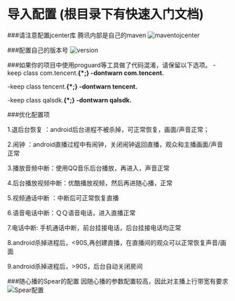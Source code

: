

# 导入配置 (根目录下有快速入门文档)
###请注意配置jcenter库 腾讯内部是自己的maven
![maventojcenter](http://raw.github.com/zhaoyang21cn/Android_Suixinbo/master/raw/settings.png)



###配置自己的版本号
![version](http://raw.github.com/zhaoyang21cn/Android_Suixinbo/master/raw/settings2.png)


###如果你的项目中使用proguard等工具做了代码混淆，请保留以下选项。
  -keep class com.tencent.**{*;}
  -dontwarn com.tencent.**

  -keep class tencent.**{*;}
  -dontwarn tencent.**

  -keep class qalsdk.**{*;}
  -dontwarn qalsdk.**



###优化配置项

1.退后台恢复 ：android后台进程不被杀掉，可正常恢复，画面/声音正常；

2.闹钟 ：android直播过程中有闹钟，关闭闹钟返回直播，观众和主播画面/声音正常

3.播放音频中断：使用QQ音乐后台播放，再进入，声音正常

4.后台播放视频中断：优酷播放视频，然后再进随心播，正常

5.视频通话中断 ：中断后可正常恢复直播

6.语音电话中断：ＱＱ语音电话，进入直播正常

7.电话中断: 手机通话中断，前台挂接电话，后台挂接电话均正常

8.android杀掉进程后，<90S,再创建直播，在直播间的观众可以正常恢复声音/画面

9.android杀掉进程后，>90S，后台自动关闭房间

###随心播的Spear的配置
因随心播的参数配置较高，因此对主播上行带宽有要求
![Spear配置](https://raw.githubusercontent.com/zhaoyang21cn/Android_Suixinbo/master/QQ%E6%88%AA%E5%9B%BE20160520170326.jpg)
